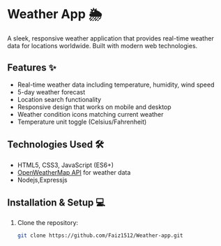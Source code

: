 # Weather App 🌦️

A sleek, responsive weather application that provides real-time weather data for locations worldwide. Built with modern web technologies.

## Features ✨

- Real-time weather data including temperature, humidity, wind speed
- 5-day weather forecast
- Location search functionality
- Responsive design that works on mobile and desktop
- Weather condition icons matching current weather
- Temperature unit toggle (Celsius/Fahrenheit)

## Technologies Used 🛠️

- HTML5, CSS3, JavaScript (ES6+)
- [OpenWeatherMap API](https://openweathermap.org/) for weather data
- Nodejs,Expressjs

## Installation & Setup 💻

1. Clone the repository:
   ```bash
   git clone https://github.com/Faiz1512/Weather-app.git
